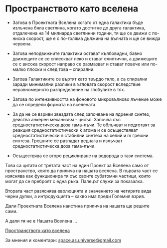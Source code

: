 # Пространството като вселена

- Затова в Проектната Вселена когато от една галактика бъде
излъчена бяла светлина, когато достигне до друга галактика, отдалечена
на 14 милиарда светлинни години, тя ще се движи с по-ниска скорост, ще
е с по-голяма дължина на вълната и ще се вижда червена.

- Затова неподвижните галактики остават кълбовидни, бавно
движещите се се сплескват леко и стават елиптични, а движещите се с
висока скорост направо се размазват и стават повече или по-малко плоски
и след това – спирални.

- Затова Галактиките се въртят като твърдо тяло, а са спирални
заради минимални разлики в ъгловата скорост вследствие неравномерното
разпределение на глобулите в тях.

- Затова по интензивността на фоновото микровълново лъчение
може да се определи формата на вселената.

- За да не се взриви звездата след започване на ядрения синтез,
действа анкерен механизъм - цикъл:
Започва със средностатистическа доза гама-лъчи. Те облъчват и
подготвят за реакция средностатистически k атома и се осъществяват
средностатистически n стабилни синтеза на хелий и m грешни синтеза.
Грешните се разпадат веднага и излъчват средностатистическа доза
гама-лъчи.

- Осъществява се второ рециклиране на водорода в тази система.

Това са цитати от третата част на един Проект за Вселена само от
пространство, която да прилича на нашата вселена.
В първата част се изяснява как функционира тя със своите субатомни
частици, които могат да се преброят с една ръка. Палецът служи за
показалка.

Втората част разяснява еволюцията и значението на четирите вида
черни дупки, а интродукцията – какво има преди Големия взрив.

Дали Проектната Вселена наистина прилича на нашата ще решите
сами.

А дали тя не е Нашата Вселена ...

[Пространството като вселена](https://github.com/venpanchev/space-as-universe/raw/master/210501_SpaceAsUniverse.pdf)

За мнения и коментари: space.as.universe@gmail.com
